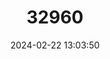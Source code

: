 ---
title: "32960"
category: "Garcinia aristata"
draft: false
date: 2024-02-22 13:03:50
languages:
  Spanish; Castilian: ["manajú", "espuela de caballero"]
---